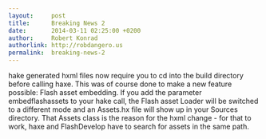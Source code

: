 ```yaml
---
layout:     post
title:      Breaking News 2
date:       2014-03-11 02:25:00 +0200
author:     Robert Konrad
authorlink: http://robdangero.us
permalink:  breaking-news-2
---
```

hake generated hxml files now require you to cd into the build directory before calling haxe. This was of course done to make a new feature possible: Flash asset embedding. If you add the parameter embedflashassets to your hake call, the Flash asset Loader will be switched to a different mode and an Assets.hx file will show up in your Sources directory. That Assets class is the reason for the hxml change - for that to work, haxe and FlashDevelop have to search for assets in the same path.
